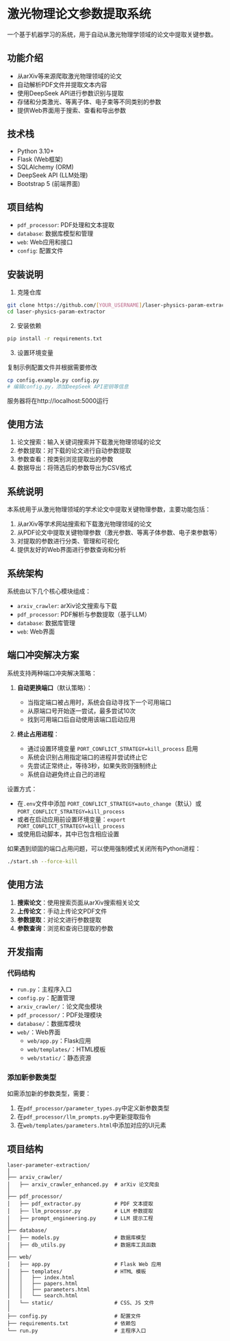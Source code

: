 # 激光物理论文参数提取系统

一个基于机器学习的系统，用于自动从激光物理学领域的论文中提取关键参数。

## 功能介绍

- 从arXiv等来源爬取激光物理领域的论文
- 自动解析PDF文件并提取文本内容
- 使用DeepSeek API进行参数识别与提取
- 存储和分类激光、等离子体、电子束等不同类别的参数
- 提供Web界面用于搜索、查看和导出参数

## 技术栈

- Python 3.10+
- Flask (Web框架)
- SQLAlchemy (ORM)
- DeepSeek API (LLM处理)
- Bootstrap 5 (前端界面)

## 项目结构

- `pdf_processor`: PDF处理和文本提取
- `database`: 数据库模型和管理
- `web`: Web应用和接口
- `config`: 配置文件

## 安装说明

1. 克隆仓库

```bash
git clone https://github.com/[YOUR_USERNAME]/laser-physics-param-extractor.git
cd laser-physics-param-extractor
```

2. 安装依赖

```bash
pip install -r requirements.txt
```

3. 设置环境变量

复制示例配置文件并根据需要修改

```bash
cp config.example.py config.py
# 编辑config.py，添加DeepSeek API密钥等信息
```

服务器将在http://localhost:5000运行

## 使用方法

1. 论文搜索：输入关键词搜索并下载激光物理领域的论文
2. 参数提取：对下载的论文进行自动参数提取
3. 参数查看：按类别浏览提取出的参数
4. 数据导出：将筛选后的参数导出为CSV格式

## 系统说明

本系统用于从激光物理领域的学术论文中提取关键物理参数，主要功能包括：

1. 从arXiv等学术网站搜索和下载激光物理领域的论文
2. 从PDF论文中提取关键物理参数（激光参数、等离子体参数、电子束参数等）
3. 对提取的参数进行分类、管理和可视化
4. 提供友好的Web界面进行参数查询和分析

## 系统架构

系统由以下几个核心模块组成：

- `arxiv_crawler`: arXiv论文搜索与下载
- `pdf_processor`: PDF解析与参数提取（基于LLM）
- `database`: 数据库管理
- `web`: Web界面

## 端口冲突解决方案

系统支持两种端口冲突解决策略：

1. **自动更换端口**（默认策略）：
   - 当指定端口被占用时，系统会自动寻找下一个可用端口
   - 从原端口号开始逐一尝试，最多尝试10次
   - 找到可用端口后自动使用该端口启动应用

2. **终止占用进程**：
   - 通过设置环境变量 `PORT_CONFLICT_STRATEGY=kill_process` 启用
   - 系统会识别占用指定端口的进程并尝试终止它
   - 先尝试正常终止，等待3秒，如果失败则强制终止
   - 系统自动避免终止自己的进程

设置方式：
- 在`.env`文件中添加 `PORT_CONFLICT_STRATEGY=auto_change`（默认）或 `PORT_CONFLICT_STRATEGY=kill_process`
- 或者在启动应用前设置环境变量：`export PORT_CONFLICT_STRATEGY=kill_process`
- 或使用启动脚本，其中已包含相应设置

如果遇到顽固的端口占用问题，可以使用强制模式关闭所有Python进程：
```bash
./start.sh --force-kill
```

## 使用方法

1. **搜索论文**：使用搜索页面从arXiv搜索相关论文
2. **上传论文**：手动上传论文PDF文件
3. **参数提取**：对论文进行参数提取
4. **参数查询**：浏览和查询已提取的参数

## 开发指南

### 代码结构

- `run.py`：主程序入口
- `config.py`：配置管理
- `arxiv_crawler/`：论文爬虫模块
- `pdf_processor/`：PDF处理模块
- `database/`：数据库模块
- `web/`：Web界面
  - `web/app.py`：Flask应用
  - `web/templates/`：HTML模板
  - `web/static/`：静态资源

### 添加新参数类型

如需添加新的参数类型，需要：

1. 在`pdf_processor/parameter_types.py`中定义新参数类型
2. 在`pdf_processor/llm_prompts.py`中更新提取指令
3. 在`web/templates/parameters.html`中添加对应的UI元素

## 项目结构

```
laser-parameter-extraction/
│
├── arxiv_crawler/
│   ├── arxiv_crawler_enhanced.py  # arXiv 论文爬虫
│
├── pdf_processor/
│   ├── pdf_extractor.py           # PDF 文本提取
│   ├── llm_processor.py           # LLM 参数提取
│   ├── prompt_engineering.py      # LLM 提示工程
│
├── database/
│   ├── models.py                  # 数据库模型
│   ├── db_utils.py                # 数据库工具函数
│
├── web/
│   ├── app.py                     # Flask Web 应用
│   ├── templates/                 # HTML 模板
│   │   ├── index.html
│   │   ├── papers.html
│   │   ├── parameters.html
│   │   └── search.html
│   └── static/                    # CSS、JS 文件
│
├── config.py                      # 配置文件
├── requirements.txt               # 依赖包
└── run.py                         # 主程序入口
```
